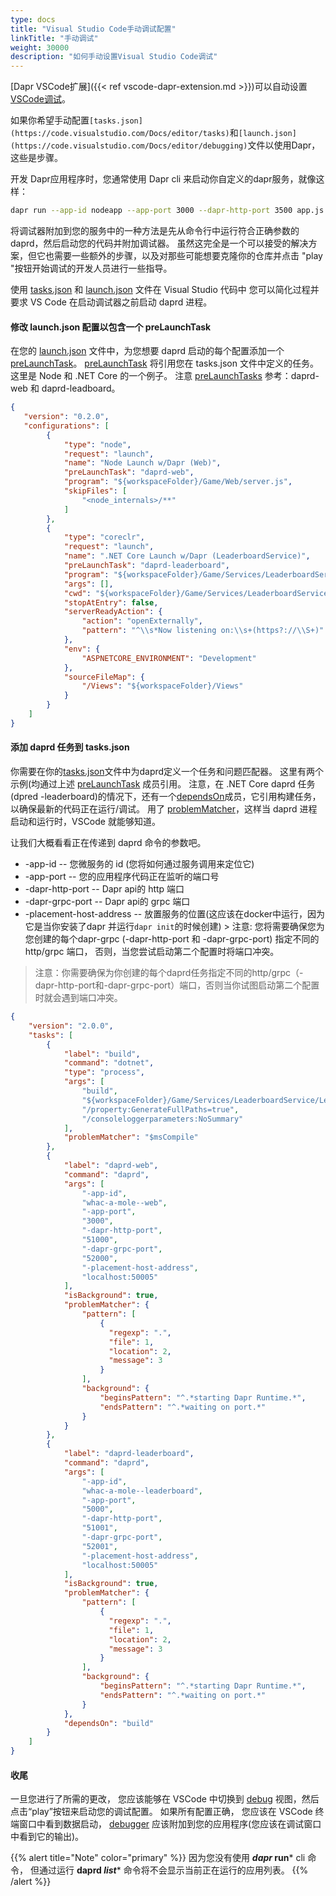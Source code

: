 ```yaml
---
type: docs
title: "Visual Studio Code手动调试配置"
linkTitle: "手动调试"
weight: 30000
description: "如何手动设置Visual Studio Code调试"
---
```


[Dapr VSCode扩展]({{< ref vscode-dapr-extension.md >}})可以自动设置[VSCode调试](https://code.visualstudio.com/Docs/editor/debugging)。

如果你希望手动配置`[tasks.json](https://code.visualstudio.com/Docs/editor/tasks)`和`[launch.json](https://code.visualstudio.com/Docs/editor/debugging)`文件以使用Dapr，这些是步骤。

开发 Dapr应用程序时，您通常使用 Dapr cli 来启动你自定义的dapr服务，就像这样：

```bash
dapr run --app-id nodeapp --app-port 3000 --dapr-http-port 3500 app.js
```

将调试器附加到您的服务中的一种方法是先从命令行中运行符合正确参数的 daprd，然后启动您的代码并附加调试器。 虽然这完全是一个可以接受的解决方案，但它也需要一些额外的步骤，以及对那些可能想要克隆你的仓库并点击 "play "按钮开始调试的开发人员进行一些指导。

使用 [tasks.json](https://code.visualstudio.com/Docs/editor/tasks) 和 [launch.json](https://code.visualstudio.com/Docs/editor/debugging) 文件在 Visual Studio 代码中 您可以简化过程并要求 VS Code 在启动调试器之前启动 daprd 进程。

#### 修改 launch.json 配置以包含一个 preLaunchTask

在您的 [launch.json](https://code.visualstudio.com/Docs/editor/debugging) 文件中，为您想要 daprd 启动的每个配置添加一个 [preLaunchTask](https://code.visualstudio.com/Docs/editor/debugging#_launchjson-attributes)。 [preLaunchTask](https://code.visualstudio.com/Docs/editor/debugging#_launchjson-attributes) 将引用您在 tasks.json 文件中定义的任务。 这里是 Node 和 .NET Core 的一个例子。 注意 [preLaunchTasks](https://code.visualstudio.com/Docs/editor/debugging#_launchjson-attributes) 参考：daprd-web 和 daprd-leadboard。

```json
{
   "version": "0.2.0",
   "configurations": [
        {
            "type": "node",
            "request": "launch",
            "name": "Node Launch w/Dapr (Web)",
            "preLaunchTask": "daprd-web",
            "program": "${workspaceFolder}/Game/Web/server.js",
            "skipFiles": [
                "<node_internals>/**"
            ]
        },
        {
            "type": "coreclr",
            "request": "launch",
            "name": ".NET Core Launch w/Dapr (LeaderboardService)",
            "preLaunchTask": "daprd-leaderboard",
            "program": "${workspaceFolder}/Game/Services/LeaderboardService/bin/Debug/netcoreapp3.0/LeaderboardService.dll",
            "args": [],
            "cwd": "${workspaceFolder}/Game/Services/LeaderboardService",
            "stopAtEntry": false,
            "serverReadyAction": {
                "action": "openExternally",
                "pattern": "^\\s*Now listening on:\\s+(https?://\\S+)"
            },
            "env": {
                "ASPNETCORE_ENVIRONMENT": "Development"
            },
            "sourceFileMap": {
                "/Views": "${workspaceFolder}/Views"
            }
        }
    ]
}
```

#### 添加 daprd 任务到 tasks.json

你需要在你的[tasks.json](https://code.visualstudio.com/Docs/editor/tasks)文件中为daprd定义一个任务和问题匹配器。 这里有两个示例(均通过上述 [preLaunchTask](https://code.visualstudio.com/Docs/editor/debugging#_launchjson-attributes) 成员引用。 注意，在 .NET Core daprd 任务(dpred -leaderboard)的情况下，还有一个[dependsOn](https://code.visualstudio.com/Docs/editor/tasks#_compound-tasks)成员，它引用构建任务，以确保最新的代码正在运行/调试。 用了 [problemMatcher](https://code.visualstudio.com/Docs/editor/tasks#_defining-a-problem-matcher)，这样当 daprd 进程启动和运行时，VSCode 就能够知道。

让我们大概看看正在传递到 daprd 命令的参数吧。

* -app-id -- 您微服务的 id (您将如何通过服务调用来定位它)
* -app-port -- 您的应用程序代码正在监听的端口号
* -dapr-http-port -- Dapr api的 http 端口
* -dapr-grpc-port -- Dapr api的 grpc 端口
* -placement-host-address -- 放置服务的位置(这应该在docker中运行，因为它是当你安装了dapr 并运行`dapr init`的时候创建) > 注意: 您将需要确保您为您创建的每个dapr-grpc (-dapr-http-port 和 -dapr-grpc-port) 指定不同的 http/grpc 端口， 否则，当您尝试启动第二个配置时将端口冲突。
> 注意：你需要确保为你创建的每个daprd任务指定不同的http/grpc（-dapr-http-port和-dapr-grpc-port）端口，否则当你试图启动第二个配置时就会遇到端口冲突。

```json
{
    "version": "2.0.0",
    "tasks": [
        {
            "label": "build",
            "command": "dotnet",
            "type": "process",
            "args": [
                "build",
                "${workspaceFolder}/Game/Services/LeaderboardService/LeaderboardService.csproj",
                "/property:GenerateFullPaths=true",
                "/consoleloggerparameters:NoSummary"
            ],
            "problemMatcher": "$msCompile"
        },
        {
            "label": "daprd-web",
            "command": "daprd",
            "args": [
                "-app-id",
                "whac-a-mole--web",
                "-app-port",
                "3000",
                "-dapr-http-port",
                "51000",
                "-dapr-grpc-port",
                "52000",
                "-placement-host-address",
                "localhost:50005"
            ],
            "isBackground": true,
            "problemMatcher": {
                "pattern": [
                    {
                      "regexp": ".",
                      "file": 1,
                      "location": 2,
                      "message": 3
                    }
                ],
                "background": {
                    "beginsPattern": "^.*starting Dapr Runtime.*",
                    "endsPattern": "^.*waiting on port.*"
                }
            }
        },
        {
            "label": "daprd-leaderboard",
            "command": "daprd",
            "args": [
                "-app-id",
                "whac-a-mole--leaderboard",
                "-app-port",
                "5000",
                "-dapr-http-port",
                "51001",
                "-dapr-grpc-port",
                "52001",
                "-placement-host-address",
                "localhost:50005"
            ],
            "isBackground": true,
            "problemMatcher": {
                "pattern": [
                    {
                      "regexp": ".",
                      "file": 1,
                      "location": 2,
                      "message": 3
                    }
                ],
                "background": {
                    "beginsPattern": "^.*starting Dapr Runtime.*",
                    "endsPattern": "^.*waiting on port.*"
                }
            },
            "dependsOn": "build"
        }
    ]
}
```

#### 收尾

一旦您进行了所需的更改， 您应该能够在 VSCode 中切换到 [debug](https://code.visualstudio.com/Docs/editor/debugging) 视图，然后点击“play”按钮来启动您的调试配置。 如果所有配置正确， 您应该在 VSCode 终端窗口中看到数据启动， [debugger](https://code.visualstudio.com/Docs/editor/debugging) 应该附加到您的应用程序(您应该在调试窗口中看到它的输出)。

{{% alert title="Note" color="primary" %}}
因为您没有使用 ***dapr* run*** cli 命令， 但通过运行 **daprd ***list****** 命令将不会显示当前正在运行的应用列表。
{{% /alert %}}
